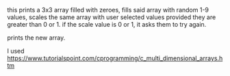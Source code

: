 

this prints a 3x3 array filled with zeroes, 
fills said array with random 1-9 values, 
scales the same array with user selected values provided they are greater than 0 or 1.
if the scale value is 0 or 1, it asks them to try again.

prints the new array. 





I used https://www.tutorialspoint.com/cprogramming/c_multi_dimensional_arrays.htm
